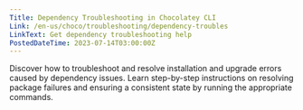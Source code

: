 ```yaml
---
Title: Dependency Troubleshooting in Chocolatey CLI
Link: /en-us/choco/troubleshooting/dependency-troubles
LinkText: Get dependency troubleshooting help
PostedDateTime: 2023-07-14T03:00:00Z
---
```


Discover how to troubleshoot and resolve installation and upgrade errors caused by dependency issues. Learn step-by-step instructions on resolving package failures and ensuring a consistent state by running the appropriate commands.

